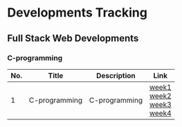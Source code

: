 # Developments Tracking

## Full Stack Web Developments

### C-programming

| No. | Title         | Description   | Link                                                                                                                                                                 |
| --- | ------------- | ------------- | -------------------------------------------------------------------------------------------------------------------------------------------------------------------- |
| 1   | C-programming | C-programming | [week1](./Learnings/C-programs/week1/)<br>[week2](./Learnings/C-programs/week2/)<br>[week3](./Learnings/C-programs/week3/)<br>[week4](./Learnings/C-programs/week4/) |
